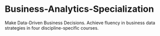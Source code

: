# Business-Analytics-Specialization
Make Data-Driven Business Decisions. Achieve fluency in business data strategies in four discipline-specific courses.
